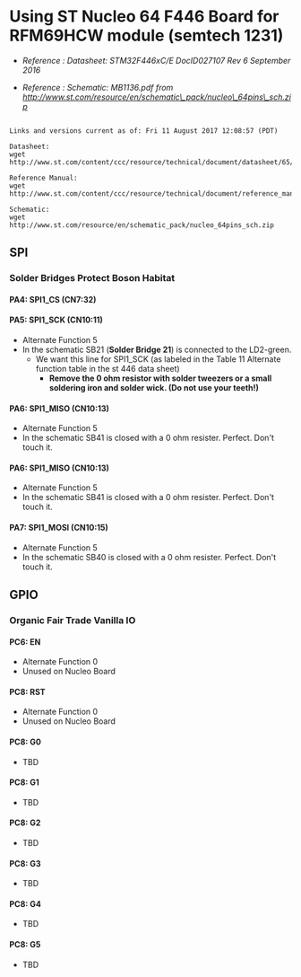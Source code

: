 # Using ST Nucleo 64 F446 Board for RFM69HCW module (semtech 1231)

* *Reference : Datasheet: STM32F446xC/E DocID027107 Rev 6 September 2016*

* *Reference : Schematic: MB1136.pdf from http://www.st.com/resource/en/schematic\_pack/nucleo\_64pins\_sch.zip*

```

Links and versions current as of: Fri 11 August 2017 12:08:57 (PDT)

Datasheet:
wget http://www.st.com/content/ccc/resource/technical/document/datasheet/65/cb/75/50/53/d6/48/24/DM00141306.pdf/files/DM00141306.pdf/jcr:content/translations/en.DM00141306.pdf

Reference Manual:
wget http://www.st.com/content/ccc/resource/technical/document/reference_manual/4d/ed/bc/89/b5/70/40/dc/DM00135183.pdf/files/DM00135183.pdf/jcr:content/translations/en.DM00135183.pdf

Schematic:
wget  http://www.st.com/resource/en/schematic_pack/nucleo_64pins_sch.zip

```

## SPI

### Solder Bridges Protect Boson Habitat

#### PA4: SPI1\_CS  (CN7:32)

#### PA5: SPI1\_SCK  (CN10:11)
* Alternate Function 5
* In the schematic SB21 (**Solder Bridge 21**) is connected to the LD2-green. 
   * We want this line for SPI1\_SCK (as labeled in the Table 11 Alternate function table in the st 446 data sheet)
      * **Remove the 0 ohm resistor with solder tweezers or a small soldering iron and solder wick. (Do not use your teeth!)**

#### PA6: SPI1\_MISO (CN10:13)
* Alternate Function 5
* In the schematic SB41 is closed with a 0 ohm resister. Perfect. Don't touch it.

#### PA6: SPI1\_MISO (CN10:13)
* Alternate Function 5
* In the schematic SB41 is closed with a 0 ohm resister. Perfect. Don't touch it.

#### PA7: SPI1\_MOSI (CN10:15)
* Alternate Function 5
* In the schematic SB40 is closed with a 0 ohm resister. Perfect. Don't touch it.

## GPIO

### Organic Fair Trade Vanilla IO

#### PC6: EN
* Alternate Function 0
* Unused on Nucleo Board

#### PC8: RST
* Alternate Function 0
* Unused on Nucleo Board

#### PC8: G0
* TBD

#### PC8: G1
* TBD

#### PC8: G2
* TBD

#### PC8: G3
* TBD

#### PC8: G4
* TBD

#### PC8: G5
* TBD


